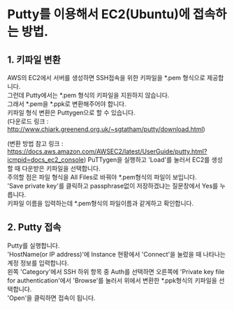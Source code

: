 # Putty를 이용해서 EC2(Ubuntu)에 접속하는 방법.

## 1. 키파일 변환
AWS의 EC2에서 서버를 생성하면 SSH접속을 위한 키파일을 *.pem 형식으로 제공합니다.  
그런데 Putty에서는 *.pem 형식의 키파일을 지원하지 않습니다.  
그래서 *.pem을 *.ppk로 변환해주어야 합니다.  
키파일 형식 변환은 Puttygen으로 할 수 있습니다.  
(다운로드 링크 : http://www.chiark.greenend.org.uk/~sgtatham/putty/download.html)  

(변환 방법 참고 링크 : https://docs.aws.amazon.com/AWSEC2/latest/UserGuide/putty.html?icmpid=docs_ec2_console)
PuTTygen을 실행하고 'Load'를 눌러서 EC2를 생성할 때 다운받은 키파일을 선택합니다.  
주의할 점은 파일 형식을 All Files로 바꿔야 *.pem형식의 파일이 보입니다.  
'Save private key'를 클릭하고 passphrase없이 저장하겠냐는 질문창에서 Yes를 누릅니다.  
키파일 이름을 입력하는데 *.pem형식의 파일이름과 같게하고 확인합니다.  


## 2. Putty 접속
Putty를 실행합니다.  
'HostName(or IP address)'에 Instance 현황에서 'Connect'을 눌렀을 때 나타나는 계정 정보를 입력합니다.  
왼쪽 'Category'에서 SSH 하위 항목 중 Auth를 선택하면 오른쪽에 'Private key file for authentication'에서 'Browse'를 눌러서 위에서 변환한 *.ppk형식의 키파일을 선택합니다.  
'Open'을 클릭하면 접속이 됩니다.
